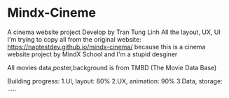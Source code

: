 # Mindx-Cineme
A cinema website project
Develop by Tran Tung Linh
All the layout, UX, UI I'm trying to copy all from the original website: https://naptestdev.github.io/mindx-cinema/ because this is a cinema website project by MindX School and I'm a stupid desginer

All movies data,poster,background is from TMBD (The Movie Data Base)


Building progress:
1.UI, layout: 80%
2.UX, animation: 90%
3.Data, storage: .....





